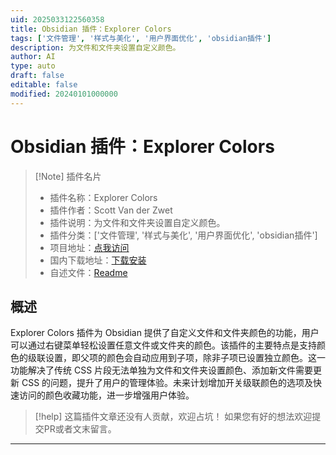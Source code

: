 ```yaml
---
uid: 2025033122560358
title: Obsidian 插件：Explorer Colors
tags: ['文件管理', '样式与美化', '用户界面优化', 'obsidian插件']
description: 为文件和文件夹设置自定义颜色。
author: AI
type: auto
draft: false
editable: false
modified: 20240101000000
---
```


# Obsidian 插件：Explorer Colors

> [!Note] 插件名片
> - 插件名称：Explorer Colors
> - 插件作者：Scott Van der Zwet
> - 插件说明：为文件和文件夹设置自定义颜色。
> - 插件分类：['文件管理', '样式与美化', '用户界面优化', 'obsidian插件']
> - 项目地址：[点我访问](https://github.com/VaguelyElectric/obsidian-explorer-colors)
> - 国内下载地址：[下载安装](https://pkmer.cn/products/plugin/pluginMarket/?explorer-colors)
> - 自述文件：[Readme](https://ghproxy.net/https://raw.githubusercontent.com/VaguelyElectric/obsidian-explorer-colors/main/README.md)



## 概述

Explorer Colors 插件为 Obsidian 提供了自定义文件和文件夹颜色的功能，用户可以通过右键菜单轻松设置任意文件或文件夹的颜色。该插件的主要特点是支持颜色的级联设置，即父项的颜色会自动应用到子项，除非子项已设置独立颜色。这一功能解决了传统 CSS 片段无法单独为文件和文件夹设置颜色、添加新文件需要更新 CSS 的问题，提升了用户的管理体验。未来计划增加开关级联颜色的选项及快速访问的颜色收藏功能，进一步增强用户体验。


> [!help] 
> 这篇插件文章还没有人贡献，欢迎占坑！
> 如果您有好的想法欢迎提交PR或者文末留言。
> 

---



